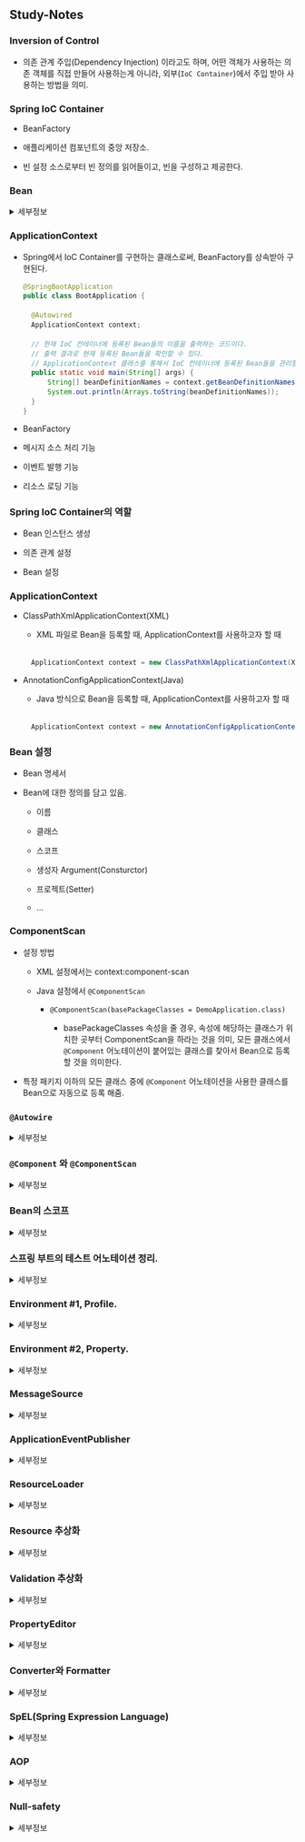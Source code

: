 ## Study-Notes

### Inversion of Control

  * 의존 관계 주입(Dependency Injection) 이라고도 하며, 어떤 객체가 사용하는 의존 객체를 직접 만들어 사용하는게 아니라, 외부(`IoC Container`)에서 주입 받아 사용하는 방법을 의미.

### Spring IoC Container

  * BeanFactory

  * 애플리케이션 컴포넌트의 중앙 저장소.

  * 빈 설정 소스로부터 빈 정의를 읽어들이고, 빈을 구성하고 제공한다.

### Bean
<details><summary>세부정보</summary>

  * Spring IoC Container가 관리하는 객체.

  * 장점

    * 의존성 관리

    * 스코프

        * 싱글톤 : 하나

          * 싱글톤 스코프로 등록된 빈들은 초기에 다 생성됨. 

          * 등록해야 할 빈이 많을 경우, 초기에 구동시간이 오래 걸릴수 있다.

          * 일단 구동이 되면 또 다른 빈을 만들어 내지는 않기 때문에 구동 이후에는 성능을 많이 잡아먹지 않는다.

        * 프로토타입 : 매번 다른 객체

        * Spring IoC Container에 등록되는 빈들은 기본적으로 싱글톤 스코프로 빈으로 등록 됨.

          * 빈으로 등록 될 때 아무런 어노테이션을 붙이지 않았다면, 그 빈들은 모두 싱글톤 스코프로 빈으로 등록 됨.

    * 라이프 사이클 인터페이스

    * 빈 등록 방법

      * `@Component` 어노테이션과 `@ComponentScan` 어노테이션을 이용한 자동 등록 방법.

        * `@Repository`, `@Service`, `@Controller` 어노테이션을 사용하면, 어노테이션 내부에 `@Component` 어노테이션이 존재하기 때문에 `@SprngBootApplication` 또는 `@ComponentScan` 어노테이션이 사용될 경우, `@Repository`, `@Service`, `@Controller` 어노테이션이 붙은 클래스는 자동으로 Bean으로 등록 된다.

        *  `@SprngBootApplication` 어노테이션 내부에 `@ComponentScan` 어노테이션이 존재해서 `@SprngBootApplication` 어노테이션이 붙은 클래스가 실행 될 경우, `@ComponentScan` 어노테이션의 기능 또한 같이 동작된다.

      * `@Configuration`어노테이션과 `@Bean` 어노테이션을 이용한 수동 등록 방법.

    * 의존성 주입 방법

      * `@Autowired` 어노테이션을 이용하여 의존성 주입을 할 수 있다.

      * 생성자, 세터, 필드를 이용해서 의존성 주입이 가능하다.

</details>

### ApplicationContext

  * Spring에서 IoC Container를 구현하는 클래스로써, BeanFactory를 상속받아 구현된다.

    ```java
    @SpringBootApplication
    public class BootApplication {

      @Autowired
      ApplicationContext context;

      // 현재 IoC 컨테이너에 등록된 Bean들의 이름을 출력하는 코드이다.
      // 출력 결과로 현재 등록된 Bean들을 확인할 수 있다.
      // ApplicationContext 클래스를 통해서 IoC 컨테이너에 등록된 Bean들을 관리할 수 있다.
      public static void main(String[] args) {
          String[] beanDefinitionNames = context.getBeanDefinitionNames();
          System.out.println(Arrays.toString(beanDefinitionNames));
      }
    }
    ```

  * BeanFactory

  * 메시지 소스 처리 기능

  * 이벤트 발행 기능

  * 리소스 로딩 기능

### Spring IoC Container의 역할

  * Bean 인스턴스 생성

  * 의존 관계 설정

  * Bean 설정

### ApplicationContext

  * ClassPathXmlApplicationContext(XML)

    * XML 파일로 Bean을 등록할 때, ApplicationContext를 사용하고자 할 때
    <br>

      ```java
        ApplicationContext context = new ClassPathXmlApplicationContext(XML.xml)
      ```

  * AnnotationConfigApplicationContext(Java)

    * Java 방식으로 Bean을 등록할 때, ApplicationContext를 사용하고자 할 때
    <br>

      ```java
        ApplicationContext context = new AnnotationConfigApplicationContext(Java.class)
      ```

### Bean 설정

  * Bean 명세서

  * Bean에 대한 정의를 담고 있음.

    * 이름

    * 클래스

    * 스코프

    * 생성자 Argument(Consturctor)

    * 프로젝트(Setter)

    * ...

### ComponentScan

  * 설정 방법

    * XML 설정에서는 context:component-scan

    * Java 설정에서 `@ComponentScan`

      * `@ComponentScan(basePackageClasses = DemoApplication.class)`

        * basePackageClasses 속성을 줄 경우, 속성에 해당하는 클래스가 위치한 곳부터 ComponentScan을 하라는 것을 의미, 모든 클래스에서 `@Component` 어노테이션이 붙어있는 클래스를 찾아서 Bean으로 등록할 것을 의미한다.

  * 특정 패키지 이하의 모든 클래스 중에 `@Component` 어노테이션을 사용한 클래스를 Bean으로 자동으로 등록 해줌.

### `@Autowire`
<details><summary>세부정보</summary>

  * 필요한 의존 객체의 "타입"에 해당하는 빈을 찾아 주입한다.

  * 모든 Bean들은 Bean으로 등록되어 있으면, `@Autowired` 어노테이션으로 꺼내와서 주입해줄수 있다.

  * `@Autowired`

    * required : 기본 값은 true (따라서 못 찾으면 애플리케이션 구동 실패)

  * 사용할 수 있는 위치

    * 생성자 (스프링 4.3 부터는 생략 가능)

      ```java
      @Service
      public class BookService {

        private final BookRepository bookRepository;

        public BookService(BookRepository bookRepository) {
          this.bookRepository = bookRepository;
        }
      }
      ```

    * Setter

      ```java
      @Service
      public class BookService {

        BookRepository bookRepository;

        @Autowired
        public void setBookRepository(BookRepository bookRepository) {
          this.bookRepository = bookRepository;
        }
      }
      ```

    * Filed

      ```java
      @Service
      public class BookService {
        
        @Autowired
        BookRepository bookRepository;
      }
      ```

  * 경우의 수 

    * 해당 타입의 빈이 없는 경우

    * 해당 타입의 빈이 한 개인 경우

    * 해당 타입의 빈이 여러 개인 경우

      * 빈 이름으로 시도

        * 같은 이름의 빈을 찾으면 해당 빈 사용

        * 같은 이름 못 찾으면 실패

  * 같은 타입의 빈이 여러 개 일 때

    * BookRepository 인터페이스를 구현하는 MyBookRepository 클래스와 DonghunRepository 클래스 두 개의 클래스가 있을 때, BookService는 어떤 BookRepository의 구현체를 주입하는가?

      * BookService 클래스가 다음과 같다고 할 때.

        ```java
        @Service
        public class BookService {

          @Autowired
          BookRepository bookRepository;
        }
        ```

      * 에러가 일어남, 주입을 하지 못한다. 
      
        * MyBookRepository 클래스와 DonghunBookRepository 클래스 중에 어느 레파지토리를 주입해야 하는지 스프링 자체에서 판단하지 못해서 에러가 일어난다.

    * 해결책

      * `@Primary`

        * 둘 중 사용하고자 하는 레파지토리에 `@Primary` 어노테이션을 붙여서 둘 중 어느 레포지토리를 사용할 지에 대해 표기해줄수 있다.
        <br>

        ```java
        @Service
        public class BookService {

          @Autowired
          BookRepository bookRepository;

          public void printBookRepository() {
            System.out.println(bookRepository.getClass());
          }
        }
        ```

        ```java
        @Repository
        public interface BookRepository {
        }
        ```

        ```java
        @Repository @Primay
        public class DonghunBookRepository implements BookRepository {
        }
        ```
        
        ```java
        @Component
        public class BookServiceRunner implements ApplicationRunner {

          @Autowired
          BookService bookService;

          @Override
          public void run(ApplicationArguments args) throws Exception {
            bookService.printBookRepository();
          }
        }   
        ```

        ```java
        >>> 결과적으로 DonghunBookRepository가 주입되는 것을 볼 수 있다.
        ```

      * `@Qualifier`
        
        ```java
        @Service
        public class BookService {

          @Autowired @Qualifier("donghunBookRepository")
          BookRepository bookRepository;

          public void printBookRepository() {
            System.out.println(bookRepository.getClass());
          }
        }
        ```

        ```java
        @Repository 
        public class DonghunBookRepository implements BookRepository {
        }
        ```
        
        ```java
        @Component
        public class BookServiceRunner implements ApplicationRunner {

          @Autowired
          BookService bookService;

          @Override
          public void run(ApplicationArguments args) throws Exception {
            bookService.printBookRepository();
          }
        }   
        ```

        ```java
        >>> 결과적으로 DonghunBookRepository가 주입되는 것을 볼 수 있다.
        ```

      * 해당 타입의 빈 모두를 주입 받는 방법으로 해결할 수 있다.

        ```java
        @Service
        public class BookService {

          @Autowired 
          List<BookRepository> bookRepositories;

          public void printBookRepository() {
            this.bookRepositories.forEach(System.out::println);
          }
        }
        ```

        ```java
        @Repository 
        public class DonghunBookRepository implements BookRepository {
        }
        ```

        ```java
        @Repository 
        public class MyBookRpeository implements BookRepository {
        }
        ```
        
        ```java
        @Component
        public class BookServiceRunner implements ApplicationRunner {

          @Autowired
          BookService bookService;

          @Override
          public void run(ApplicationArguments args) throws Exception {
            bookService.printBookRepository();
          }
        }   
        ```

        ```java
        >>> DonghunBookRepository 와 MyBookRpeository 둘 다 주입된 것을 볼 수 있다.
        ```
    
    * 가장 추천 방법은 `@Primary` 어노테이션을 사용하는 방법.

</details>

### `@Component` 와 `@ComponentScan`
<details><summary>세부정보</summary>

  * 컴포넌트 스캔의 주요 기능

    * 컴포넌트 스캔의 중요한 속성 두 가지

      * 어디서부터 어디까지 스캔할지에 대한 속성

      * 어떤 것들을 걸러낼지에 대한 속성

    * 스캔 위치 설정

      * 컴포넌트 스캔은 컴포넌트 스캔의 어노테이션이 있는 클래스를 기준으로 현재 패키지 내에 있는 클래스들과 그 이하 패키지들에 있는 클래스들 중에서 `@Component` 어노테이션이 사용된 클래스를 찾아서 빈으로 등록한다.

      * 즉, 컴포넌트 스캔 어노테이션이 사용된 클래스의 패키지 밖의 있는 클래스들은 `@Component` 어노테이션이 사용되었다고 `@ComponentScan`으로 스캔이 되지 않기 때문에 Bean으로 등록되지 않는다.

      ```java
      package com.donghun.pt3;

      // @SpringBootApplication 어노테이션 내부에 @ComponentScan 어노테이션을 내장하고 있다.
      @SpringBootApplication
      public class DemoApplication {

        @Autowired
        MyService myService;

        public static void main(String[] args) {
          SpringApplication.run(DemoApplication.class, args);
        }
      }
      ```

      ```java
      package com.donghun;

      @Service
      public class MyService {
      }
      ```

      * 위 코드의 경우,  MyService는 빈으로 등록되지 않아서 빈이 주입이 되지 않는 에러가 발생한다. 
      
      * MyService 클래스는 DemoApplication 클래스 패지지 외부에 있기 때문에 `@ComponentScan` 으로 스캔되지 않는다.

  * Filter

    * `@ComponentScan` 어노테이션 내에 필터는 어떤 어노테이션을 스캔 할지 또는 하지 않을지 필터링 해주는 역할을 한다.

    * `@ComponentScan` 어노테이션을 사용한다고 해서 모든 어노테이션들을 처리해서 빈으로 등록해주는 것은 아니다. 걸러주는 필터들이 여럿 존재한다.


  * `@ComponentScan` 사용시 스캔이 되는 대상들

    * `@Component`

    * `@Repository`

    * `@Service`

    * `@Controller`

    * `@Configuration`


  * 동작 원리

    * `@ComponentScan`은 스캔할 패키지와 어노테이션에 대한 정보.

    * 실제 스캐닝은 `ConfigurationClassPostProcessor`라는 `BeanFactoryPostProcessor`에 의해 처리 됨.

    * `BeanFactoryPostProcessor` 인터페이스는 `BeanPostProcessor` 인터페이스와 비슷하나, 실행되는 시점이 다르다.

      * `BeanFactoryPostProcessor` 인터페이스는 다른 모든 빈들을 만들기 이전에 적용을 한다. `BeanFactoryPostProcessor`의 구현체들을 다 적용한다.

      * 다른 빈들(우리가 직접 등록하고자 하는 빈들을 의미한다. ex) BoardService, BoardController.. )을 모두 등록하기 전에, 컴포넌트 스캔을 해서 빈으로 등록을 해준다.


  * Function을 사용한 Bean 등록.

    * 리플렉션과 프록시 기법을 사용하지 않는 방법으로, 스프링 5부터 도입.

      * 리플렉션과 프록시 기법들의 경우, 성능에 영향을 준다.

    * 펑션 기법을 통해 Bean을 등록할 경우, 성능(애플리케이션 구동시간) 상의 이점이 있다.

    * 펑션 기법의 경우, 조건에 따라 빈을 등록 하는 등 프로그래밍적인 컨트롤이 가능하다는 이점이 있다.

    * 하지만, 조금 성능이 올라감으로써 이 방법이 `@ComponentScan`을 대체하기에는 무리가 있다.

      * 모든 빈들을 매번 이와 같이 등록할 경우, 꽤 번거로운 작업이 될것이기 떄문이다.    

    * Code Example

      ```java
      public static void main(String[] args) {
        new SpringApplicationBuilder()
            .sources(DemoSpringApplication.class)
            .initializers((ApplicationContextInitializer<GenericApplicationContext>)
            applicationContext -> {
              applicationContext.registerBean(MyBean.class);
            })
            .run(args);
      }
      ```

</details>

### Bean의 스코프
<details><summary>세부정보</summary>

  * 스코프

    * 싱글톤

      * 애플리케이션 전반에 걸쳐서 해당 빈의 인스턴스가 오직 한 개만 생성되는 것.

    * 프로토타입

      * Request

      * Session

      * WebSocket

      * ...

  * 프로토타입 빈이 싱글톤 빈을 참조하면?

    * 아무 문제 없다.

    * 싱글톤 빈의 경우, 하나의 인스턴스만 생성되기 때문에 상관이 없다.

      ```java
      @Component
      @Scope(value = "prototype")
      public class Proto {

        @Autowired
        Single single

        public Single getSingle() {
          return single;
        }
      }
      ```

      ```java
      @Component
      public class Single {
      }
      ```

  * 싱글톤 빈이 프로토타입 빈을 참조하면?

    * 프로토타입 빈이 업데이트가 안된다.

      * 싱글톤 빈이 프로토타입 빈을 참조하면, 싱글톤 빈은 하나의 인스턴스만 생성 되기 때문에 프로토타입 빈을 꺼내올 때마다, 업데이트 되지 않는다.

        ```java
        @Component
        @Scope(value = "prototype")
        public class Proto {
        }
        ```

        ```java
        @Component
        public class Single {
          @Autowired
          Proto proto;

          public Proto getProto() {
            return proto;
          }
        }
        }
        ```

        ```java
        @Component
        public class AppRunner implements ApplicationRunner {

          @Autowired
          ApplicationContext ctx;

          @Override
          public void run(ApplicationArguments args) throws Exception {

            System.out.println("Proto");

            System.out.println(ctx.getBean(Proto.class));
            System.out.println(ctx.getBean(Proto.class));
            System.out.println(ctx.getBean(Proto.class));

            System.out.println("Single");

            System.out.println(ctx.getBean(Single.class));
            System.out.println(ctx.getBean(Single.class));
            System.out.println(ctx.getBean(Single.class));

            System.out.println("Proto by single");

            System.out.println(ctx.getBean(Single.class).getProto());
            System.out.println(ctx.getBean(Single.class).getProto());
            System.out.println(ctx.getBean(Single.class).getProto());

          }
        }
        ```

        ```java
        /* 출력 결과 */

        Proto
        com.donghun.pt4.Proto@6548bb7d
        com.donghun.pt4.Proto@e27ba81
        com.donghun.pt4.Proto@54336c81

        Single
        com.donghun.pt4.Single@1556f2dd
        com.donghun.pt4.Single@1556f2dd
        com.donghun.pt4.Single@1556f2dd

        Proto by single
        com.donghun.pt4.Proto@7561db12
        com.donghun.pt4.Proto@7561db12
        com.donghun.pt4.Proto@7561db12
        ```

    * 업데이트를 하기 위해선?

      * scoped-proxy

        * 프로토타입 빈을 싱글톤 빈이 직접적으로 참조를 하면 업데이트가 되지 않기 떄문에, 프록시 인스턴스로 프로로토타입 빈을 한번 감싸는 형태로 만드는 것으로 해결할 수 있다. 

        * 프록시 인스턴스로 감싼 프로토타입 빈을 싱글톤 빈이 참조하게 되면, 싱글톤 빈이 참조될 때마다, 그 안에 참조되는 프로토타입 빈도 새로운 인스턴스로 생성되어 업데이트 될 수 있다.

        ```java
        @Component
        @Scope(value = "prototype", proxyMode = ScopedProxyMode.TARGET_CLASS)
        public class Proto {
        }
        ```

        ```java
        @Component
        public class AppRunner implements ApplicationRunner {

          @Autowired
          ApplicationContext ctx;

          @Override
          public void run(ApplicationArguments args) throws Exception {

            System.out.println("Proto");

            System.out.println(ctx.getBean(Proto.class));
            System.out.println(ctx.getBean(Proto.class));
            System.out.println(ctx.getBean(Proto.class));

            System.out.println("Single");

            System.out.println(ctx.getBean(Single.class));
            System.out.println(ctx.getBean(Single.class));
            System.out.println(ctx.getBean(Single.class));

            System.out.println("Proto by single");

            System.out.println(ctx.getBean(Single.class).getProto());
            System.out.println(ctx.getBean(Single.class).getProto());
            System.out.println(ctx.getBean(Single.class).getProto());

          }
        }
        ```

        ```java
        /* 출력 결과 */

        Proto
        com.donghun.pt4.Proto@6548bb7d
        com.donghun.pt4.Proto@e27ba81
        com.donghun.pt4.Proto@54336c81

        Single
        com.donghun.pt4.Single@1556f2dd
        com.donghun.pt4.Single@1556f2dd
        com.donghun.pt4.Single@1556f2dd

        Proto by single // 매번 다른 인스턴스로 생성되는 것을 볼 수 있다.
        com.donghun.pt4.Proto@44ea608c
        com.donghun.pt4.Proto@50cf5a23
        com.donghun.pt4.Proto@450794b4
        ```

      * Object-Provider

        ```java
        @Component
        @Scope(value = "prototype")
        public class Proto {
        }
        ```

        ```java
        @Component
        public class Single {
          @Autowired
          private ObjectProvider<Proto> proto;

          public Proto getProto() {
            return proto.getIfAvailable();
          }
        }
        }
        ```

  * [프록시](https://en.wikipedia.org/wiki/Proxy_pattern)

  * 싱글톤 객체 사용시 주의할 점

    * 프로퍼티가 공유.

      ```java
        @Component
        public class Single {
          @Autowired
          Proto proto;

          int value = 0;

          public Proto getProto() {
            return proto;
          }
        }
        }
        ```

        * Single Bean의 value 값이 안정적이라고 보장할수가 없다.

    * ApplicationContext 초기 구동시 인스턴스 생성.

</details>

### 스프링 부트의 테스트 어노테이션 정리.
<details><summary>세부정보</summary>

  * `@SpringBootTest`

    * 통합 테스트를 제공하는 기본적인 스프링 부트 테스트 어노테이션

    * 애플리케이션이 실행될 때의 설정을 임의로 바꾸어 테스트를 진행할 수 있음.

    * 여러 단위 테스트를 하나의 통합된 테스트로 수행할 때 적합한 테스트 어노테이션.

    * 스프링 부트 1.4 버전부터 제공, 스프링 부트 프로젝트를 만들면 메인 클래스와 함께 기본으로 제공.

    * 스프링 부트 테스트 어노테이션들 중에서 `@SpringBootTest` 어노테이션은 만능임.

      * 장점

        * 실제 구동되는 애플리케이션과 똑같이 애플리케이션 컨텍스트를 로드하여 테스트 하기 때문에 하고 싶은 테스트를 모두 수행할 수 있음.

      * 단점

        * 애플리케이션에 설정된 빈을 모두 로드하기 때문에 애플리케이션 규모가 클수록 느려지기 때문에, 단위 테스트라는 의미가 희석됨.

    * 사용할 때는 항상 `@RunWith(SpringRunner.class)`와 같이 사용해야 함.

      * `@RunWith` 어노테이션을 사용하면 JUnit에 내장된 러너를 사용하는 대신 어노테이션에 정의된 러너 클래스 사용.

      * `@SpringBootTest` 어노테이션을 사용하기 위해서는 JUnit 실행에 필요한 SpringJUnit4ClassRunner 클래스를 상속받은 `@RunWith(SpringRunner.class)`를 꼭 붙여 줘야함. 그러지 않을 경우, 정상적으로 동작하지 않는다.

  * `@WebMvcTest`

    * WEB에서 MVC를 위한 테스트이며, 웹에서 테스트 하기 힘든 컨트롤러를 테스트 하는데 적합함.

    * 웹에서 요청(Request)과 응답(Response)에 대해 테스트가 가능하며, 시큐리티 혹은 필터까지 자동으로 테스트하며 수동으로 추가/삭제까지 가능.

    * `@WebMvcTest`를 사용하면 MVC 관련 설정인 `@Controller`, `@ControllerAdvice`, `@JsonComponent`와  `Filter`, `WebMvcConfigurer`, `HandlerMethodArgumentResoler`만 로드하기 때문에, `@SpringBootTest` 어노테이션보다 가볍게 테스트가 가능.

  * `@DataJpaTest`

    * `@DataJpaTest` 어노테이션은 JPA 관련 테스트 설정만 로드.

    * DataSource의 설정이 정상적인지, JPA를 사용하여 데이터를 제대로 생성, 수정, 삭제 하는지 등의 테스트가 가능.

    * 내장형 데이터베이스를 사용하여 실제 데이터베이스를 사용하지 않고 테스트 데이터베이스로 테스트 할 수 있다.

  * `@DataJpaTest`

    * `@DataJpaTest` 어노테이션은 JPA 관련 테스트 설정만 로드한다.

    * DataSource의 설정이 정상적인지, JPA를 사용하여 데이터를 제대로 생성, 수정, 삭제하는지 등의 테스트가 가능하다.

    * 내장형 데이터베이스를 사용하여 실제 데이터베이스를 사용하지 않고 테스트 데이터베이스로 테스트를 할 수 있다.

      * 즉, 테스트의 내용이 실제 DB에 반영되지 않는다.

      * JPA 테스트가 끝날 때마다 자동으로 테스트에 사용한 데이터를 롤백한다.

    * 기본적으로 인메모리 임베디드 데이터베이스를 사용하며, `@Entity` 어노테이션을 스캔하여 스프링 데이터 JPA 저장소를 구성한다. 

  * `@RestClientTest`

    * REST 관련 테스트를 도와주는 어노테이션.

    * REST 통신의 데이터 형으로 사용되는 JSON 형식이 예상대로 응답을 반환하는지 등을 테스트 할 수 있다.

  * `@JsonTest`

    * `@JsonTest` 어노테이션은 JSON의 직렬화와 역질렬화를 수행하는 라이브러리인 Gson과 Jackson API의 테스트를 제공한다.

    * 각각 GsonTest와 JacksonTest를 사용하여 테스트를 수행한다.

</details>

### Environment #1, Profile.
<details><summary>세부정보</summary>

  * Profile일과 Property를 다루는 인터페이스.

  * ApplicationContext extends EnvironmentCapable

    * `getEnvironment()`

  * Profile

    * 빈들의 그룹

    * Environment의 역할은 활성화 할 프로파일 확인 및 설정.

  * Profile 을 사용하기 좋은 상황들.

    * 테스트 환경에서는 A라는 빈을 사용하고, 배포 환경에서는 B라는 빈을 쓰고 싶다.

    * 이 빈은 모니터링 용도니까, 테스트 할 때는 필요가 없고 배포할 때만 등록이 되면 좋겠다.

  * Profile 정의하기

    * 클래스에 정의

      * `@Configuration @Profile('test')`

        ```java
        @Configuration
        @Profile("test")
        public class TestConfiguration {

          @Bean
          public StudentRepository studentRepository() {
            return new TestStudentRepository();
          }
        }
        ```

      * `@Component @Profile('test')`

        ```java
        @Repository
        @Profile("test")
        public class TestStudentRepository implements StudentRepository {
        }
        ```

    * 메소드에 정의

      * `@Bean @Profile('test')`

        ```java
        @Configuration
        @Profile("test")
        public class TestConfiguration {

          @Bean
          public StudentRepository studentRepository() {
            return new TestStudentRepository();
          }
        }
        ```

  * Profile 설정하기

    * `-Dspring.profiles.avtive = 'test, A, B, ...'`

      * Edit Configurations.. 에 들어가기.

        ![1](./image/active1.png)

      * Active Profiles 에 지정한 프로파일의 이름을 넣어주기.

        ![2](./image/acrive.png)

      * Active Profiles 가 없을 경우, Enviroment 라는 탭을 열어서 vm option에 `-Dspring.profiles.avtive = "test"` 라고 넣어주면 된다.

        ![3](./image/active3.png)

    * `@ActiveProfiles` (테스트용)


  * Profile 표현식

    * !(not)

    * &(and)

    * |(or)

      ```java
        @Repository
        @Profile("!prod & test")
        public class TestStudentRepository implements StudentRepository {
        }
      ```

</details>

### Environment #2, Property.
<details><summary>세부정보</summary>

  * Property

    * 다양한 방법으로 정의할 수 있는 설정 값.

    * [Environment](https://docs.spring.io/spring-framework/docs/current/javadoc-api/org/springframework/core/env/Environment.html)의 역할은 Property 소스 설정 및 프로퍼티 값 가져오기.

  * Property에는 우선순위가 존재.

    * StandardServletEnvironment의 우선순위

      * ServletConfig 매개변수

      * ServeltContext 매개변수

      * JNDI(java.comp/env/)

      * JVM 시스템 프로퍼티(-Dkey="value")

      * JVM 시스템 환경 변수 (운영체제 환경 변수)

  * `@PropertySource`

    * Environment를 통해 프로퍼티 추가하는 방법

  * 스프링 부트의 외부 설정 참고

    * 기본 프로퍼티 소스 지원(application.properties).

      ```java
      // app.properties 파일

      app.about = spring
      ```

      ```java
      @SpringBootApplication
      @PropertySource("classpath:/app.properties")
      public class Deno123Application {

        public static void main(String[] args) {
          SpringApplication.run(Deno123Application.class);
        }
      }
      ```

      ```java
      @Component
      public class AppRunner2 implements ApplicationRunner {

        @Autowired
        ApplicationContext applicationContext;

        @Autowired
        BasicRepostiory basicRepostiory;

        @Value("${app.about}")
        String appAbout;

        @Override
        public void run(ApplicationArguments args) throws Exception {
          Environment environment = applicationContext.getEnvironment();
          System.out.println(environment.getProperty("app.about"));
          System.out.println(appAbout);
        }
      }
      ```

      ```java
      // 출력 결과
      spring
      spring
      ```

    * Profile까지 고려한 계층형 프로퍼티 우선 순위 제공.

</details>

### MessageSource
<details><summary>세부정보</summary>

  * ApplicationContext extends MessageSource

    * getMessage(String code, Object[] args, String, default, Locale, Ioc)

  * 스프링 부트를 사용한다면 별다른 설정 필요없이 meesages.properties 사용할 수 있음.

    * messages.properties

    * messages_ko_kr.properties

  * Reloading 기능이 있는 메세지 소스 사용하기.

    ```java
    @Bean
    public MessageSource messageSource() {
      var messageSource = new ReloadableResourceBundleMessageSource();
      messageSource.setBasename("classpath:/messages");
      messageSource.setDefaultEncoding("UTF-8");
      messageSource.setCacheSeconds(3);
      return messageSource;
    }
    ```
</details>

### ApplicationEventPublisher
<details><summary>세부정보</summary>

  * 이벤트 프로그래밍에 필요한 인터페이스 제공, [Observer pattern](https://en.wikipedia.org/wiki/Observer_pattern) 구현체.

  * ApplicationContext extends ApplicationEventPublisher

    * publishEvent(ApplicationEvent event)

  * 이벤트 만들기

    * ApplicationEvent 생성

    * 스프링 4.2 부터는 이 클래스를 상속받지 않아도 이벤트로 사용할 수 있다.

  * 이벤트를 발생 시키는 방법

    * ApplicationEventPublisher.publishEvent();

  * 이벤트 처리하는 방법

    * ApplicationListener<이벤트> 구현한 클래스 만들어서 Bean으로 등록하기.

      ```java
      public class MyEvent extends ApplicationEvent {

        private int data;

        /**
         * Create a new ApplicationEvent.
         *
         * @param source the object on which the event initially occurred (never {@code null})
        */
        public MyEvent(Object source) {
          super(source);
        }

        public MyEvent(Object source, int data) {
          super(source);
          this.data = data;
        }

        public int getData() {
          return data;
        }
      }
      ```

      ```java
      @Component
      public class MyEventHandler implements ApplicationListener<MyEvent> {

        @Override
        public void onApplicationEvent(MyEvent event) {
          System.out.println("이벤트 받았다. 데이터는 " + event.getData());
        }
      }
      ```

      ```java
      @Component
      public class AppRunner implements ApplicationRunner {

        @Autowired
        ApplicationEventPublisher applicationEventPublisher;

        @Override
        public void run(ApplicationArguments args) throws Exception {
          applicationEventPublisher.publishEvent(new MyEvent(this, 100));
        }
      }
      ```

      ```java
      // 실행 결과
      이벤트 받았다. 데이터는 100
      ```

    * 스프링 4.2부터는 @EventListener를 사용해서 Bean의 메소드에 사용할 수 있다.

      ```java
      public class MyEvent {

        private int data;

        private Object source;

        public MyEvent(Object source, int data) {
          this.source = source;
          this.data = data;
        }

        public Object getSource() {
          return source;
        }

        public int getData() {
          return data;
        }
      }
      ```

      ```java
      @Component
      public class MyEventHandler {

        @EventListener
        public void onApplicationEvent(MyEvent event) {
          System.out.println("이벤트 받았다. 데이터는 " + event.getData());
        }
      }
      ```

      ```java
      @Component
      public class AppRunner implements ApplicationRunner {

        @Autowired
        ApplicationEventPublisher applicationEventPublisher;

        @Override
        public void run(ApplicationArguments args) throws Exception {
          applicationEventPublisher.publishEvent(new MyEvent(this, 100));
        }
      }
      ```

      ```java
      // 실행 결과
      이벤트 받았다. 데이터는 100
      ```

    * 핸들러가 여러개 있을 경우, 그 실행 순서는 기본적으로 synchronized.

      ```java
      @Component
      public class AnoterHandler {

        @EventListener
        public void handle(MyEvent myEvent) {
          System.out.println(Thread.currentThread().toString());
          System.out.println("Another " + myEvent.getData());
        }
      }
      ```

      ```java
      @Component
      public class MyEventHandler  {

        @EventListener
        public void onApplicationEvent(MyEvent event) {
          System.out.println(Thread.currentThread().toString());
          System.out.println("이벤트 받았다. 데이터는 " + event.getData());
        }
      }
      ```

      ```java
      // 실행 결과
      Thread[main,5,main]
      이벤트 받았다. 데이터는 100
      Thread[main,5,main]
      Another 100

      // 또는
      Thread[main,5,main]
      Another 100
      Thread[main,5,main]
      이벤트 받았다. 데이터는 100
      ```

    * 핸들러가 여러개 있고, 핸들러간의 실행 순서를 정하고 싶다면 `@Order`와 함께 사용.

       ```java
      @Component
      public class MyEventHandler  {

        @EventListener
        @Order(Ordered.HIGHEST_PRECEDENCE)
        public void onApplicationEvent(MyEvent event) {
          System.out.println(Thread.currentThread().toString());
          System.out.println("이벤트 받았다. 데이터는 " + event.getData());
        }
      }
      ```

      ```java
      @Component
      public class AnoterHandler {

        @EventListener
        @Order(Ordered.HIGHEST_PRECEDENCE + 2)
        public void handle(MyEvent myEvent) {
          System.out.println(Thread.currentThread().toString());
          System.out.println("Another " + myEvent.getData());
        }
      }
      ```

      ```java
      // 실행 결과

      Thread[main,5,main]
      이벤트 받았다. 데이터는 100
      Thread[main,5,main]
      Another 100
      ```

    * 비동기적으로 실행하고 싶다면 `@Async`와 함께 사용.

       ```java
      @Component
      public class MyEventHandler  {

        @EventListener
        @Async
        public void onApplicationEvent(MyEvent event) {
          System.out.println(Thread.currentThread().toString());
          System.out.println("이벤트 받았다. 데이터는 " + event.getData());
        }
      }
      ```

      ```java
      @Component
      public class AnoterHandler {

        @EventListener
        @Async
        public void handle(MyEvent myEvent) {
          System.out.println(Thread.currentThread().toString());
          System.out.println("Another " + myEvent.getData());
        }
      }
      ```

      ```java
      @SpringBootApplication
      @EnableAsync
      public class Demo32Application {

        public static void main(String[] args) {
          SpringApplication.run(Demo32Application.class);
        }
      }
      ```

      ```java
      // 실행 결과

      Thread[task-1,5,main]
      Another 100
      Thread[task-2,5,main]
      이벤트 받았다. 데이터는 100
      ```

  * 스프링이 제공하는 기본 이벤트

    * ContextRefreshedEvent : ApplicationContext를 초기화 했거나 Refresh 했을 때 발생.

    * ContextStartedEvent : ApplicationContext를 start()하여 라이프 사이클 Bean들이 시작 신호를 받은 시점에 발생.

    * ContextStoppedEvent : ApplicationContext를 stop()하여 라이프 사이클 Bean들이 정지 신호를 받은 시점에 발생.

    * ContextClosedEvent : ApplicationContext를 close()하여 싱글톤 빈이 소멸되는 시점에 발생.

    * RequestHandledEvnet : HTTP 요청을 처리했을 때 발생.

</details>

### ResourceLoader
<details><summary>세부정보</summary>

  * Resource를 읽어오는 기능울 제공하는 인터페이스.

  * ApplicationContext extends ResourceLoader

  * Resource 읽어오기.

    * 파일 시스템에서 읽어오기.

    * 클래스 패스에서 읽어오기.

    * URL로 읽어오기.

    * 상대/절대 경로로 읽어오기.

  * Resource getResource(java.lang.String location)
</details>

### Resource 추상화
<details><summary>세부정보</summary>

  * org.springframework.core.io.Resource

  * 특징

    * java.net.URL을 추상화 한 것.

    * 스프링 내부에서 많이 사용하는 인터페이스.

  * 추상화 한 이유

    * 클래스 패스 기준으로 리소스 읽어오는 기능 부재.

    * ServletContext를 기준으로 상대 경로로 읽어오는 기능 부재.

    * 새로운 핸들러를 등록하여 특별한 URL 접미사를 만들어 사용할 수는 있지만 구현이 복잡하고 편의성 메소드가 부족하다.

  * [인터페이스 둘러보기](https://docs.spring.io/spring-framework/docs/current/javadoc-api/org/springframework/core/io/Resource.html)

    * 상속 받은 인터페이스

    * 주요 메소드

      * `getinputStream()`

      * `exitst()`

      * `isOpen()`

      * `getDescription()` : 전체 경로 포함한 파일 이름 또는 실제 URL.

  * 구현체

    * UrlResource : [java.net.URL](https://docs.oracle.com/javase/7/docs/api/java/net/URL.html) 참고, 기본으로 지원하는 프로토콜 http, ftp, file, jar.

    * ClassPathResource : 지원하는 접두어 classpath:

    * FileSystemResource

    * ServletContextResource : 웹 어플리케이션 루트에서 상대 경로로 리소스를 찾는다.

  * Resource 읽어오기

    * Resource의 타입은 location 문자열과 ApplicationContext의 타입에 따라 결정 된다.

      * ClassPathXmlApplicationContext -> ClassPathResource

      * FileSystemXmlApplicationContext -> FileSystemResource

      * WebApplicationContext -> ServletContextResource

    * ApplicationContext의 타입에 상관없이 리소스 타입을 강제하려면 java.net.URL 접두어(+ classpath:) 중 하나를 사용할 수 있다.

      * classpath:me/whiteship/config.xml -> ClassPathResource

      * file://some/resource/path/config.xml -> FileSystemResource

</details>

### Validation 추상화
<details><summary>세부정보</summary>

  * org.springframework.validation.Vaildator

  * 어플리케이션에서 사용하는 객체 검증용 인터페이스.

  * 특징

    * 어떠한 계층과도 관계가 없다.
      
      * 모든 계층(웹, 서비스, 데이터)에서 사용해도 좋다.

    * 구현체 중 하나로, JSR-303(Bean Validation 1.0)과 JSR-349(Bean Validation 1.1)을 지원한다. (LocalValidatorFactoryBean)

    * DataBinder에 들어가 바인딩 할 때 같이 사용되기도 한다.

  * 인터페이스

    * boolean supports(Class clazz) : 어떤 타입의 객체를 검증할 때 사용할 것인지 결정함.

    * void validate(Object obj, Errors e) : 실제 검증 로직을 이 안에서 구현.

      * 구현할 때 ValidationUtils를 사용하며 편리함.

  * Spring Boot 2.0.5 이상 버전을 사용할 때

    * LocalValidatorFactoryBean 빈으로 자동 등록.

    * JSR-380(Bean Validation 2.0.1) 구현체로 hibernate-vaildator 사용.

    * https://beanvalidation.org/

</details>

### PropertyEditor
<details><summary>세부정보</summary>

  * org.springframework.validation.DataBinder

  * 기술적인 관점

    * 프로퍼티 값을 타켓 객체에 설정하는 기능.

  * 사용자 관점

    * 사용자 입력 값을 애플리케이션 도메인 모델에 동적으로 변환해 넣어주는 기능.

    * 입력 값 대부분 '문자열'인데, 그 값을 객체가 가지고 있는 int, long, Boolean, Data 등 심지어 Event, Book 같은 도메인 타입으로도 변환해서 넣어주는 기능.

  * 스프링 3.0 이전까지 DataBinder가 변환 작업에 사용하던 인터페이스.

  * 쓰레드-세이프 하지 않음.

    * 상태 정보 저장하고 있음, 따라서 싱글톤 빈으로 등록해서 써선 안된다.

  * Object와 String 간의 변환만 할 수 있어, 사용 범위가 제한적임.

    * 그래도 그런 경우가 대부분이기 때문에 조심해서 잘 사용해 왔음.

  ```java
  public class EventPropertyEditor extends PropertyEditorSupport {
    @Override
    public String getAsText() {
      return ((Event)getValue()).getTitle();
    }
    @Override
    public void setAsText(String text) throws IllegalArgumentException {
      int id = Integer.parseInt(text);
      Event event = new Event();
      event.setId(id);
      setValue(event);
    }
  }
  ```
</details>

### Converter와 Formatter
<details><summary>세부정보</summary>

  * Converter

    * S 타입을 T 타입으로 변환할 수 있는 매우 일반적인 변환기.

    * 상태 정보 없음 == Stateless == 쓰레드 세이프

    * ConverterRegistry에 등록해서 사용.

    ```java
    public class StringToEventConverter implements Converter<String, Event> {
      @Override
      public Event convert(String source) {
        Event event = new Event();
        event.setId(Integer.parseInt(source));
        return evnet;
      }
    }
    ```
  
  * Fomatter

    * PropertyEditor 대체제

    * Object와 String 간의 변환을 담당한다.

    * 문자열을 Locale에 따라 다국화하는 기능도 제공한다. (optional)

    * FormatterRegistry에 등록해서 사용.

    ```java
    public class EventFormatter implements Formatter<Event> {

      @Override
      public Event parse(String text, Locale locale) throws ParseException {
        Event event = new Event();
        int id = Integer.parseInt(text);
        event.setId(id);
        return event;
      }

      @Override
      public String print(Event object, Locale locale) {
        return object.getId().toString();
      }
    }
    ```

  * [ConversionService](https://docs.spring.io/spring-framework/docs/current/javadoc-api/org/springframework/core/convert/ConversionService.html)

    * 실제 변환 작업은 이 인터페이스를 통해서 쓰레드-세이프하게 사용할 수 있음.

    * 스프링 MVC, 빈(Value) 설정, SpEL에서 사용한다.

    * DefaultFormattingConversionService

      * FomatterRegistry

      * ConversionService

      * 여러 기본 컴버터와 포매터 등록 해줌.

  * 스프링 부트

    * 웹 어플리케이션의 경우에 DefaultFormattingconversionService를 상속하여 만든 WebConversionService를 빈으로 등록해준다.

    * Formatter와 Converter 빈을 찾아 자동으로 등록해 준다.

</details>

### SpEL(Spring Expression Language)
<details><summary>세부정보</summary>

  * Spring EL 이란?

    * 객체 그래프를 조회하고 조작하는 기능을 제공한다.

    * [Unified EL](https://docs.oracle.com/javaee/5/tutorial/doc/bnahq.html)과 비슷하지만, 메소드 호출을 지원하며, 문자열 템플릿 기능도 제공한다.

    * OGNL, MVEL, JBOss EL 등 자바에서 사용할 수 있는 여러 EL이 있지만, SqEL은 모든 스프링 프로젝트 전반에 걸쳐 사용할 EL로 만들었다.

    * 스프링 3.0 부터 지원.

  * SpEL 구성

    * ExpressionParser parser = new SpelExpressionParser()

    * StandardEvaluationContext context = new StandardEvaluationContext(bean)

    * Expression expression = parser.parseExpression('SpEL 표현식')

    * String value = expression.getvalue(context, String.class)

  * 문법

    * `#{"표현식"}`

    * `${"프로퍼티"}`

    * 표현식은 프로퍼티를 가질 수 있지만, 반대는 안된다.

      * `#{${my.data} + 1}`

    * [Reference](https://docs.spring.io/spring/docs/current/spring-framework-reference/core.html#expressions-language-ref) 참고.

  * 실제로 사용되는 케이스

    * `@Value` 어노테이션

    * `@ConditionalOnExpression` 어노테이션

    * Spring Security

      * 메소드 시큐리티, `@PreAuthorize`, `@PostAuthorize`, `@PreFilter`, `@PostFilter`

      * XML 인터셉터 URL 설정

    * Spring 데이터

      * `@Query` 어노테이션

    * [Thymeleaf](https://blog.outsider.ne.kr/997)

</details>

### AOP
<details><summary>세부정보</summary>

#### AOP의 개념

  * <strong>AOP(Aspect-oriendted Programming)</strong>는 OOP를 보완하는 수단으로, 흩어진 Aspect를 모듈화 할 수 있는 프로그래밍 기법.

  * 흩어진 관심사(Crosscutting Concerns)

    * Class A = [파랑, 빨강, 노랑], Class B = [파랑, 파랑, 노랑], Class C = [빨강, 노랑]

  *  AOP를 적용하면?

      * Class A = [], Class B = [], Class C = []

      * Aspect X(노랑) = [A, B, C], Aspect Y(파랑) = [A, B], Aspect Z(빨강) = [A, C]

  * AOP 주요 개념

    * Aspect와 Target

      * Target은 Class A, B, C가 된다.

    * Advice

      * 해야할 일들, 위와 같은 경우 노랑, 파랑, 빨강이 된다.

    * Join point와 Pointcut

      * Join point는 합류점으로써, 많이 사용되는 Join Point가 메서드 실행 시점이나 생성자 호출 직전, 생성자 호출 직후, 필드 접근 전, 필드에서 값을 가져갔을 때 등등 다양한 합류점이 있다.

      * Pointcut은 어디에 적용을 해야 하는지를 나타내는 공간, 위의 경우 class A, B, C를 담게 된다.

  * AOP 구현체

    * https://en.wikipedia.org/wiki/Aspect-oriented_programming

    * Java

      * AspectJ

      * 스프링 AOP

  * AOP 적용 방법

    * 컴파일

    * 로드 타임

    * 런 타임

#### 프록시 기반 AOP

  * 스프링 AOP 특징

    * 프록시 기반의 AOP 구현체

    * 스프링 빈에만 AOP를 적용할 수 있다.

    * 모든 AOP 기능을 제공하는 것이 목적이 아니라, 스프링 IoC와 연동하여 엔터프라이즈 어플리케이션에서 가장 흔한 문제에 대한 해결책을 제공하는 것이 목적.

  * 프록시 패턴

    * 왜? (기존 코드의 변경 없이) 접근 제어 또는 부가 기능 추가.

    * 기존 코드를 건드리지 않고 성능을 측정해보자. (프록시 패턴으로)

  * 문제점

    * 매번 프록시 클래스를 작성해야 하는가?

    * 여러 클래스 여러 메소드에서 적용하려면?

    * 객체들 관계도 복잡하다..

  * 그래서 등장한 것이 스프링 AOP

    * Spring IoC Container가 제공하는 기반 시설과 Dynamic 프록시를 사용하여 여러 복잡한 문제 해결.

    * 동적 프록시 : 동적으로 프록시 객체 생성하는 방법.

      * 자바가 제공하는 방법은 인터페이스 기반 프록시 생성.

      * CGlib은 클래스 기반 프록시도 지원.

    * Spring IoC : 기존 빈을 대체하는 동적 프록시 빈을 만들어 등록 시켜준다.

      * 클라이언트 코드 변경 없음.

      * AbstractAutoProxyCreator implements BeanPOstProcessor

#### `@AOP`

  * 의존성 추가.

    ```java
    <dependency>
      <groupId>org.springframework.boot</groupId>
      <artifactId>spring-boot-starter-aop</artifactId>
    </dependency>
    ```

  * Aspect 정의

    * `@Aspect`

    * 빈으로 등록해야 하니까 (컴포넌트 스캔을 사용한다면) `@Component` 추가.

  * Pointcut 정의

    * `@Pointcut`

    * 주요 표현식

      * execution

      * `@annotation`

      * bean

    * Pointcut 조합

      * &&, ||, !

  * Advice 정의

    * `@Before`

    * `@AfterReturning`

    * `@AfterThrowing`

    * `@Around`

</details>

### Null-safety
<details><summary>세부정보</summary>

  * 스프링 프레임워크 5에 추가된 Null 관련 어노테이션

    * `@NotNull`

    * `@Nullable`

    * `@NonNullApi`(패키지 레벨 설정)

    * `@NonNullFields`(패키지 레벨 설정)

  * 목적

    * (Tool의 지원을 받아) 컴파일 시점에 최대한 NullPointerException을 방지하는 것.

</details>
